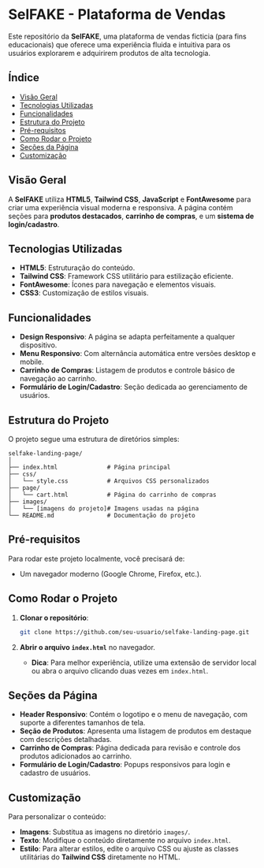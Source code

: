 # SelFAKE - Plataforma de Vendas

Este repositório da **SelFAKE**, uma plataforma de vendas ficticia (para fins educacionais) que oferece uma experiência fluida e intuitiva para os usuários explorarem e adquirirem produtos de alta tecnologia.

## Índice

- [Visão Geral](#visão-geral)
- [Tecnologias Utilizadas](#tecnologias-utilizadas)
- [Funcionalidades](#funcionalidades)
- [Estrutura do Projeto](#estrutura-do-projeto)
- [Pré-requisitos](#pré-requisitos)
- [Como Rodar o Projeto](#como-rodar-o-projeto)
- [Seções da Página](#seções-da-página)
- [Customização](#customização)

## Visão Geral

A **SelFAKE** utiliza **HTML5**, **Tailwind CSS**, **JavaScript** e **FontAwesome** para criar uma experiência visual moderna e responsiva. A página contém seções para **produtos destacados**, **carrinho de compras**, e um **sistema de login/cadastro**.

## Tecnologias Utilizadas

- **HTML5**: Estruturação do conteúdo.
- **Tailwind CSS**: Framework CSS utilitário para estilização eficiente.
- **FontAwesome**: Ícones para navegação e elementos visuais.
- **CSS3**: Customização de estilos visuais.

## Funcionalidades

- **Design Responsivo**: A página se adapta perfeitamente a qualquer dispositivo.
- **Menu Responsivo**: Com alternância automática entre versões desktop e mobile.
- **Carrinho de Compras**: Listagem de produtos e controle básico de navegação ao carrinho.
- **Formulário de Login/Cadastro**: Seção dedicada ao gerenciamento de usuários.

## Estrutura do Projeto

O projeto segue uma estrutura de diretórios simples:

```
selfake-landing-page/
│
├── index.html              # Página principal
├── css/
│   └── style.css           # Arquivos CSS personalizados
├── page/
│   └── cart.html           # Página do carrinho de compras
├── images/
│   └── [imagens do projeto]# Imagens usadas na página
└── README.md               # Documentação do projeto
```

## Pré-requisitos

Para rodar este projeto localmente, você precisará de:

- Um navegador moderno (Google Chrome, Firefox, etc.).

## Como Rodar o Projeto

1. **Clonar o repositório**:
   ```bash
   git clone https://github.com/seu-usuario/selfake-landing-page.git
   ```

2. **Abrir o arquivo `index.html`** no navegador.

   - **Dica**: Para melhor experiência, utilize uma extensão de servidor local ou abra o arquivo clicando duas vezes em `index.html`.

## Seções da Página

- **Header Responsivo**: Contém o logotipo e o menu de navegação, com suporte a diferentes tamanhos de tela.
- **Seção de Produtos**: Apresenta uma listagem de produtos em destaque com descrições detalhadas.
- **Carrinho de Compras**: Página dedicada para revisão e controle dos produtos adicionados ao carrinho.
- **Formulário de Login/Cadastro**: Popups responsivos para login e cadastro de usuários.

## Customização

Para personalizar o conteúdo:

- **Imagens**: Substitua as imagens no diretório `images/`.
- **Texto**: Modifique o conteúdo diretamente no arquivo `index.html`.
- **Estilo**: Para alterar estilos, edite o arquivo CSS ou ajuste as classes utilitárias do **Tailwind CSS** diretamente no HTML.
